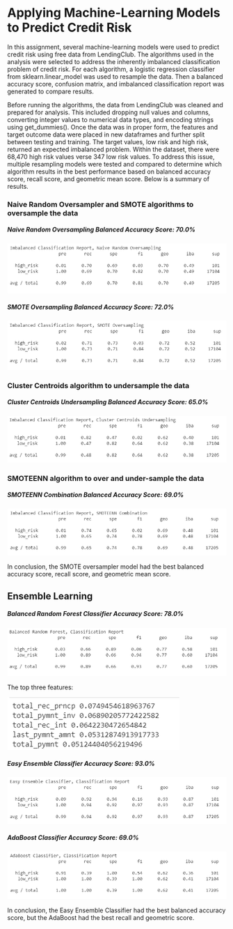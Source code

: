 # Applying Machine-Learning Models to Predict Credit Risk 

In this assignment, several machine-learning models were used to predict credit risk using free data from LendingClub. The algorithms used in the analysis were selected to address the inherently imbalanced classification problem of credit risk. For each algorithm, a logistic regression classifier from sklearn.linear_model was used to resample the data. Then a balanced accuracy score, confusion matrix, and imbalanced classification report was generated to compare results. 

Before running the algorithms, the data from LendingClub was cleaned and prepared for analysis. This included dropping null values and columns, converting integer values to numerical data types, and encoding strings using get_dummies(). Once the data was in proper form, the features and target outcome data were placed in new dataframes and further split between testing and training. The target values, low risk and high risk, returned an expected imbalanced problem. Within the dataset, there were 68,470 high risk values verse 347 low risk values. To address this issue, multiple resampling models were tested and compared to determine which algorithm results in the best performance based on balanced accuracy score, recall score, and geometric mean score.  Below is a summary of results. 


### Naive Random Oversampler and SMOTE algorithms to oversample the data 

##### Naive Random Oversampling Balanced Accuracy Score: 70.0%

![naive](naive.png)

##### SMOTE Oversampling Balanced Accuracy Score: 72.0%

![smote](smote.png)


### Cluster Centroids algorithm to undersample the data 

##### Cluster Centroids Undersampling Balanced Accuracy Score: 65.0%

![cluster](cluster.png)


### SMOTEENN algorithm to over and under-sample the data 

##### SMOTEENN Combination Balanced Accuracy Score: 69.0%

![smoteenn](smoteenn.png)

In conclusion, the SMOTE oversampler model had the best balanced accuracy score, recall score, and geometric mean score.


## Ensemble Learning

##### Balanced Random Forest Classifier Accuracy Score: 78.0%

![forest](forester.png)

The top three features: 

![features](features.png)

##### Easy Ensemble Classifier Accuracy Score: 93.0%

![easy](easy.png)
##### AdaBoost Classifier Accuracy Score: 69.0%

![ada](ada.png)


In conclusion, the Easy Ensemble Classifier had the best balanced accuracy score, but the AdaBoost had the best recall and geometric score. 




